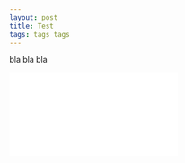 ```yaml
---
layout: post
title: Test
tags: tags tags
---
```


 bla bla bla 

<div class="mb-3">
  <div class="embed-responsive embed-responsive-16by9">
    <iframe class="embed-responsive-item" src="//www.youtube.com/embed/ZPSuvNxMEiQ" frameborder="0" allowfullscreen=""></iframe>
  </div>
</div>